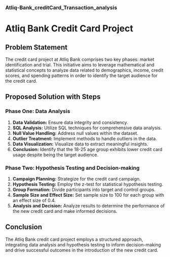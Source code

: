 ### Atliq-Bank_creditCard_Transaction_analysis
# Atliq Bank Credit Card Project

## Problem Statement
The credit card project at Atliq Bank comprises two key phases: market identification and trial. This initiative aims to leverage mathematical and statistical concepts to analyze data related to demographics, income, credit scores, and spending patterns in order to identify the target audience for the credit card.

## Proposed Solution with Steps

### Phase One: Data Analysis
1. **Data Validation:** Ensure data integrity and consistency.
2. **SQL Analysis:** Utilize SQL techniques for comprehensive data analysis.
3. **Null Value Handling:** Address null values within the dataset.
4. **Outlier Treatment:** Implement methods to handle outliers in the data.
5. **Data Visualization:** Visualize data to extract meaningful insights.
6. **Conclusion:** Identify that the 18-25 age group exhibits lower credit card usage despite being the target audience.

### Phase Two: Hypothesis Testing and Decision-making
1. **Campaign Planning:** Strategize for the credit card campaign.
2. **Hypothesis Testing:** Employ the z-test for statistical hypothesis testing.
3. **Group Formation:** Divide participants into target and control groups.
4. **Sample Size and Effect Size:** Set sample size to 100 for each group with an effect size of 0.4.
5. **Analysis and Decision:** Analyze results to determine the performance of the new credit card and make informed decisions.

## Conclusion
The Atliq Bank credit card project employs a structured approach, integrating data analysis and hypothesis testing to inform decision-making and drive successful outcomes in the introduction of the new credit card.
